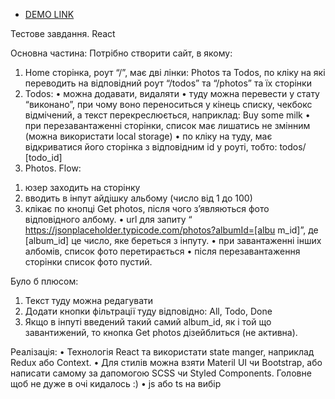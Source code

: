 - [DEMO LINK](https://Rozdorozhnii.github.io/photos-with-todos/)

Тестове завдання. React

Основна частина:
Потрібно створити сайт, в якому:
1. Home сторінка, роут “/”, має дві лінки: Photos та Todos, по кліку на які переводить на
відповідний роут “/todos” та “/photos” та їх сторінки
2. Todos:
• можна додавати, видаляти
• туду можна перевести у стату “виконано”, при чому воно переноситься у кінець
списку, чекбокс відмічений, а текст перекреслюється, наприклад: Buy some milk
• при перезавантаженні сторінки, список має лишатись не змінним (можна використати
local storage)
• по кліку на туду, має відкриватися його сторінка з відповідним id у роуті, тобто: todos/
[todo_id]
3. Photos. Flow:
1) юзер заходить на сторінку
2) вводить в інпут айдішку альбому (число від 1 до 100)
3) клікає по кнопці Get photos, після чого з’являються фото відповідного албому.
• url для запиту “ https://jsonplaceholder.typicode.com/photos?albumId=[albu m_id]”, де
[album_id] це число, яке береться з інпуту.
• при завантаженні інших албомів, список фото перетирається
• після перезавантаження сторінки список фото пустий.

Було б плюсом:
1. Текст туду можна редагувати
2. Додати кнопки фільтрації туду відповідно: All, Todo, Done
3. Якщо в інпуті введений такий самий album_id, як і той що завантижений, то кнопка Get
photos дізейблиться (не активна).

Реалізація:
• Технологія React та використати state manger, наприклад Redux або Context.
• Для стилів можна взяти Materil UI чи Bootstrap, або написати самому за дапомогою
SCSS чи Styled Components. Головне щоб не дуже в очі кидалось :)
• js або ts на вибір
